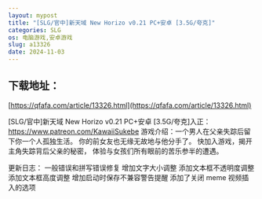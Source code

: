 ```yaml
---
layout: mypost
title: "[SLG/官中]新天域 New Horizo v0.21 PC+安卓 [3.5G/夸克]"
categories: SLG
os: 电脑游戏,安卓游戏
slug: a13326
date: 2024-11-03
---
```


## 下载地址：

[https://qfafa.com/article/13326.html](https://qfafa.com/article/13326.html)

\[SLG/官中\]新天域 New Horizo v0.21 PC+安卓 \[3.5G/夸克\]入正：https://www.patreon.com/KawaiiSukebe
游戏介绍：一个男人在父亲失踪后留下你一个人孤独生活。
你的前女友也无缘无故地与他分手了。
快加入游戏，揭开主角失踪背后父亲的秘密，
体验与女孩们所有眼前的苦乐参半的遭遇。

更新日志：
一般错误和拼写错误修复
增加文字大小调整
添加文本框不透明度调整
添加文本框高度调整
增加启动时保存不兼容警告提醒
添加了关闭 meme 视频插入的选项